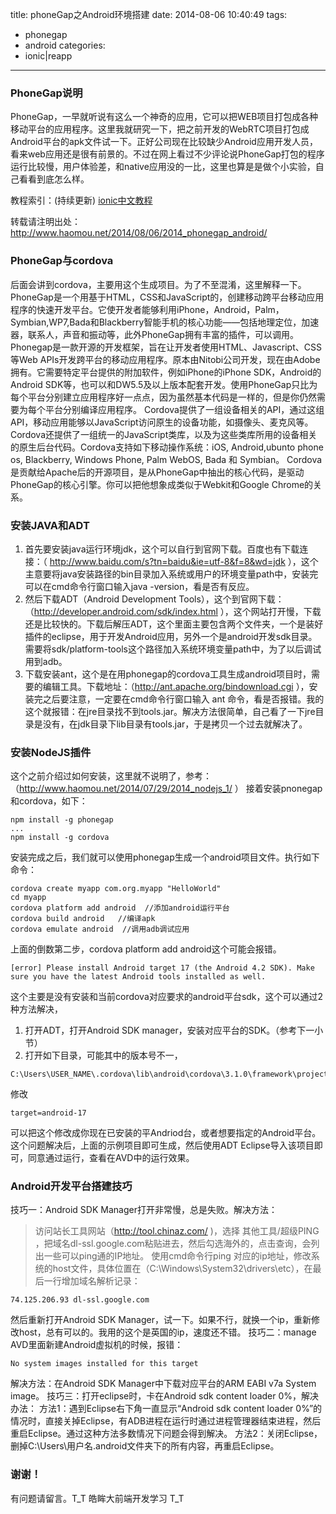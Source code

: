 title: phoneGap之Android环境搭建
date: 2014-08-06 10:40:49
tags:
- phonegap
- android
categories:
- ionic|reapp
---
### PhoneGap说明

PhoneGap，一早就听说有这么一个神奇的应用，它可以把WEB项目打包成各种移动平台的应用程序。这里我就研究一下，把之前开发的WebRTC项目打包成Android平台的apk文件试一下。正好公司现在比较缺少Android应用开发人员，看来web应用还是很有前景的。不过在网上看过不少评论说PhoneGap打包的程序运行比较慢，用户体验差，和native应用没的一比，这里也算是是做个小实验，自己看看到底怎么样。

教程索引：(持续更新)
[ionic中文教程](http://www.haomou.net/2014/10/06/2014_ionic_learn/)
<!--more-->

转载请注明出处：http://www.haomou.net/2014/08/06/2014_phonegap_android/
### PhoneGap与cordova
后面会讲到cordova，主要用这个生成项目。为了不至混淆，这里解释一下。
PhoneGap是一个用基于HTML，CSS和JavaScript的，创建移动跨平台移动应用程序的快速开发平台。它使开发者能够利用iPhone，Android，Palm，Symbian,WP7,Bada和Blackberry智能手机的核心功能——包括地理定位，加速器，联系人，声音和振动等，此外PhoneGap拥有丰富的插件，可以调用。
Phonegap是一款开源的开发框架，旨在让开发者使用HTML、Javascript、CSS等Web APIs开发跨平台的移动应用程序。原本由Nitobi公司开发，现在由Adobe拥有。它需要特定平台提供的附加软件，例如iPhone的iPhone SDK，Android的Android SDK等，也可以和DW5.5及以上版本配套开发。使用PhoneGap只比为每个平台分别建立应用程序好一点点，因为虽然基本代码是一样的，但是你仍然需要为每个平台分别编译应用程序。
Cordova提供了一组设备相关的API，通过这组API，移动应用能够以JavaScript访问原生的设备功能，如摄像头、麦克风等。Cordova还提供了一组统一的JavaScript类库，以及为这些类库所用的设备相关的原生后台代码。Cordova支持如下移动操作系统：iOS, Android,ubunto phone os, Blackberry, Windows Phone, Palm WebOS, Bada 和 Symbian。
Cordova是贡献给Apache后的开源项目，是从PhoneGap中抽出的核心代码，是驱动PhoneGap的核心引擎。你可以把他想象成类似于Webkit和Google Chrome的关系。
### 安装JAVA和ADT
1. 首先要安装java运行环境jdk，这个可以自行到官网下载。百度也有下载连接：（ http://www.baidu.com/s?tn=baidu&ie=utf-8&f=8&wd=jdk ），这个主意要将java安装路径的bin目录加入系统或用户的环境变量path中，安装完可以在cmd命令行窗口输入java -version，看是否有反应。
2. 然后下载ADT（Android Development Tools），这个到官网下载：（http://developer.android.com/sdk/index.html ），这个网站打开慢，下载还是比较快的。下载后解压ADT，这个里面主要包含两个文件夹，一个是装好插件的eclipse，用于开发Android应用，另外一个是android开发sdk目录。需要将sdk/platform-tools这个路径加入系统环境变量path中，为了以后调试用到adb。
3. 下载安装ant，这个是在用phonegap的cordova工具生成android项目时，需要的编辑工具。下载地址：（http://ant.apache.org/bindownload.cgi ），安装完之后要注意，一定要在cmd命令行窗口输入 ant 命令，看是否报错。我的这个就报错：在jre目录找不到tools.jar。解决方法很简单，自己看了一下jre目录是没有，在jdk目录下lib目录有tools.jar，于是拷贝一个过去就解决了。

### 安装NodeJS插件
这个之前介绍过如何安装，这里就不说明了，参考：（http://www.haomou.net/2014/07/29/2014_nodejs_1/ ）
接着安装pnonegap和cordova，如下：
```{bash}
npm install -g phonegap
...
npm install -g cordova
```
安装完成之后，我们就可以使用phonegap生成一个android项目文件。执行如下命令：
```{bash}
cordova create myapp com.org.myapp "HelloWorld"  
cd myapp  
cordova platform add android  //添加android运行平台
cordova build android   //编译apk
cordova emulate android  //调用adb调试应用
```
上面的倒数第二步，cordova platform add android这个可能会报错。
```{bash}
[error] Please install Android target 17 (the Android 4.2 SDK). Make sure you have the latest Android tools installed as well.
```
这个主要是没有安装和当前cordova对应要求的android平台sdk，这个可以通过2种方法解决，
1. 打开ADT，打开Android SDK manager，安装对应平台的SDK。（参考下一小节）
2. 打开如下目录，可能其中的版本号不一，
```{bash}
C:\Users\USER_NAME\.cordova\lib\android\cordova\3.1.0\framework\project.properties
```
修改
```{bash}
target=android-17
```
可以把这个修改成你现在已安装的平Andriod台，或者想要指定的Android平台。
这个问题解决后，上面的示例项目即可生成，然后使用ADT Eclipse导入该项目即可，同意通过运行，查看在AVD中的运行效果。
### Android开发平台搭建技巧
技巧一：Android SDK Manager打开非常慢，总是失败。解决方法：
> 访问站长工具网站（http://tool.chinaz.com/  )，选择 其他工具/超级PING ，把域名dl-ssl.google.com粘贴进去，然后勾选海外的，点击查询，会列出一些可以ping通的IP地址。
> 使用cmd命令行ping 对应的ip地址，修改系统的host文件，具体位置在（C:\Windows\System32\drivers\etc），在最后一行增加域名解析记录：
```{bash}
74.125.206.93 dl-ssl.google.com
```
然后重新打开Android SDK Manager，试一下。如果不行，就换一个ip，重新修改host，总有可以的。我用的这个是英国的ip，速度还不错。
技巧二：manage AVD里面新建Android虚拟机的时候，报错：
```{bash}
No system images installed for this target
```
解决方法：在Android SDK Manager中下载对应平台的ARM EABI v7a System image。
技巧三：打开eclipse时，卡在Android sdk content loader 0%，解决办法：
方法1：遇到Eclipse右下角一直显示“Android sdk content loader 0%”的情况时，直接关掉Eclipse，有ADB进程在运行时通过进程管理器结束进程，然后重启Eclipse。通过这种方法多数情况下问题会得到解决。
方法2：关闭Eclipse，删掉C:\Users\用户名\.android文件夹下的所有内容，再重启Eclipse。

### 谢谢！
有问题请留言。T_T  皓眸大前端开发学习  T_T
